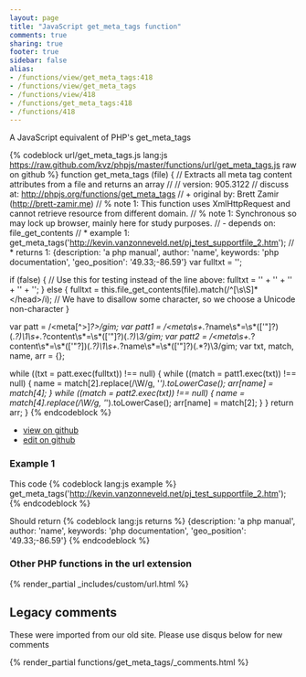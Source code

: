 ```yaml
---
layout: page
title: "JavaScript get_meta_tags function"
comments: true
sharing: true
footer: true
sidebar: false
alias:
- /functions/view/get_meta_tags:418
- /functions/view/get_meta_tags
- /functions/view/418
- /functions/get_meta_tags:418
- /functions/418
---
```

<!-- Generated by Rakefile:build -->
A JavaScript equivalent of PHP's get_meta_tags

{% codeblock url/get_meta_tags.js lang:js https://raw.github.com/kvz/phpjs/master/functions/url/get_meta_tags.js raw on github %}
function get_meta_tags (file) {
  // Extracts all meta tag content attributes from a file and returns an array
  //
  // version: 905.3122
  // discuss at: http://phpjs.org/functions/get_meta_tags
  // +   original by: Brett Zamir (http://brett-zamir.me)
  // %        note 1: This function uses XmlHttpRequest and cannot retrieve resource from different domain.
  // %        note 1: Synchronous so may lock up browser, mainly here for study purposes.
  // -    depends on: file_get_contents
  // *     example 1: get_meta_tags('http://kevin.vanzonneveld.net/pj_test_supportfile_2.htm');
  // *     returns 1: {description: 'a php manual', author: 'name', keywords: 'php documentation', 'geo_position': '49.33;-86.59'}
  var fulltxt = '';

  if (false) {
    // Use this for testing instead of the line above:
    fulltxt = '<meta name="author" content="name">' + '<meta name="keywords" content="php documentation">' + '<meta name="DESCRIPTION" content="a php manual">' + '<meta name="geo.position" content="49.33;-86.59">' + '</head>';
  } else {
    fulltxt = this.file_get_contents(file).match(/^[\s\S]*<\/head>/i); // We have to disallow some character, so we choose a Unicode non-character
  }

  var patt = /<meta[^>]*?>/gim;
  var patt1 = /<meta\s+.*?name\s*=\s*(['"]?)(.*?)\1\s+.*?content\s*=\s*(['"]?)(.*?)\3/gim;
  var patt2 = /<meta\s+.*?content\s*=\s*(['"?])(.*?)\1\s+.*?name\s*=\s*(['"]?)(.*?)\3/gim;
  var txt, match, name, arr = {};

  while ((txt = patt.exec(fulltxt)) !== null) {
    while ((match = patt1.exec(txt)) !== null) {
      name = match[2].replace(/\W/g, '_').toLowerCase();
      arr[name] = match[4];
    }
    while ((match = patt2.exec(txt)) !== null) {
      name = match[4].replace(/\W/g, '_').toLowerCase();
      arr[name] = match[2];
    }
  }
  return arr;
}
{% endcodeblock %}

 - [view on github](https://github.com/kvz/phpjs/blob/master/functions/url/get_meta_tags.js)
 - [edit on github](https://github.com/kvz/phpjs/edit/master/functions/url/get_meta_tags.js)

### Example 1
This code
{% codeblock lang:js example %}
get_meta_tags('http://kevin.vanzonneveld.net/pj_test_supportfile_2.htm');
{% endcodeblock %}

Should return
{% codeblock lang:js returns %}
{description: 'a php manual', author: 'name', keywords: 'php documentation', 'geo_position': '49.33;-86.59'}
{% endcodeblock %}


### Other PHP functions in the url extension
{% render_partial _includes/custom/url.html %}
## Legacy comments
These were imported from our old site. Please use disqus below for new comments
<div style="overflow-y: scroll; max-height: 500px;">
{% render_partial functions/get_meta_tags/_comments.html %}
</div>

